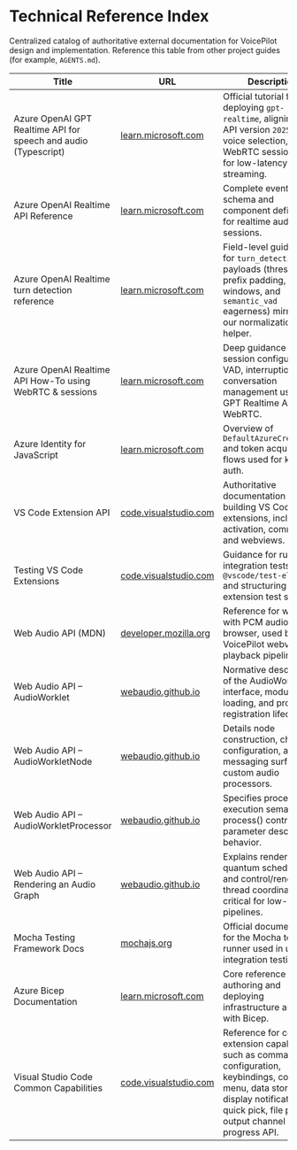 # Technical Reference Index

Centralized catalog of authoritative external documentation for VoicePilot design and implementation. Reference this table from other project guides (for example, `AGENTS.md`).

| Title | URL | Description |
| --- | --- | --- |
| Azure OpenAI GPT Realtime API for speech and audio (Typescript) | [learn.microsoft.com](https://learn.microsoft.com/en-us/azure/ai-foundry/openai/realtime-audio-quickstart?tabs=keyless%2Cwindows&pivots=programming-language-typescript) | Official tutorial for deploying `gpt-realtime`, aligning on API version `2025-08-28`, voice selection, and WebRTC session setup for low-latency streaming. |
| Azure OpenAI Realtime API Reference | [learn.microsoft.com](https://learn.microsoft.com/en-us/azure/ai-foundry/openai/realtime-audio-reference) | Complete event schema and component definitions for realtime audio sessions. |
| Azure OpenAI Realtime turn detection reference | [learn.microsoft.com](https://learn.microsoft.com/en-us/azure/ai-foundry/openai/realtime-audio-reference#turn-detection) | Field-level guidance for `turn_detection` payloads (threshold, prefix padding, silence windows, and `semantic_vad` eagerness) mirrored by our normalization helper. |
| Azure OpenAI Realtime API How-To using WebRTC & sessions | [learn.microsoft.com](https://learn.microsoft.com/en-us/azure/ai-foundry/openai/how-to/realtime-audio-webrtc) | Deep guidance on session configuration, VAD, interruption, and conversation management using GPT Realtime API via WebRTC. |
| Azure Identity for JavaScript | [learn.microsoft.com](https://learn.microsoft.com/en-us/javascript/api/overview/azure/identity-readme) | Overview of `DefaultAzureCredential` and token acquisition flows used for keyless auth. |
| VS Code Extension API | [code.visualstudio.com](https://code.visualstudio.com/api) | Authoritative documentation for building VS Code extensions, including activation, commands, and webviews. |
| Testing VS Code Extensions | [code.visualstudio.com](https://code.visualstudio.com/api/working-with-extensions/testing-extension) | Guidance for running integration tests with `@vscode/test-electron` and structuring extension test suites. |
| Web Audio API (MDN) | [developer.mozilla.org](https://developer.mozilla.org/en-US/docs/Web/API/Web_Audio_API) | Reference for working with PCM audio in the browser, used by the VoicePilot webview playback pipeline. |
| Web Audio API – AudioWorklet | [webaudio.github.io](https://webaudio.github.io/web-audio-api/#AudioWorklet) | Normative description of the AudioWorklet interface, module loading, and processor registration lifecycle. |
| Web Audio API – AudioWorkletNode | [webaudio.github.io](https://webaudio.github.io/web-audio-api/#AudioWorkletNode) | Details node construction, channel configuration, and messaging surfaces for custom audio processors. |
| Web Audio API – AudioWorkletProcessor | [webaudio.github.io](https://webaudio.github.io/web-audio-api/#AudioWorkletProcessor) | Specifies processor execution semantics, process() contract, and parameter descriptor behavior. |
| Web Audio API – Rendering an Audio Graph | [webaudio.github.io](https://webaudio.github.io/web-audio-api/#rendering-loop) | Explains render-quantum scheduling and control/render thread coordination critical for low-latency pipelines. |
| Mocha Testing Framework Docs | [mochajs.org](https://mochajs.org/) | Official documentation for the Mocha test runner used in unit and integration testing. |
| Azure Bicep Documentation | [learn.microsoft.com](https://learn.microsoft.com/en-us/azure/azure-resource-manager/bicep/overview) | Core reference for authoring and deploying infrastructure as code with Bicep. |
| Visual Studio Code Common Capabilities | [code.visualstudio.com](https://code.visualstudio.com/api/extension-capabilities/common-capabilities) | Reference for common extension capabilities such as commands, configuration, keybindings, context menu, data storage, display notifications, quick pick, file picker, output channel and progress API. |
